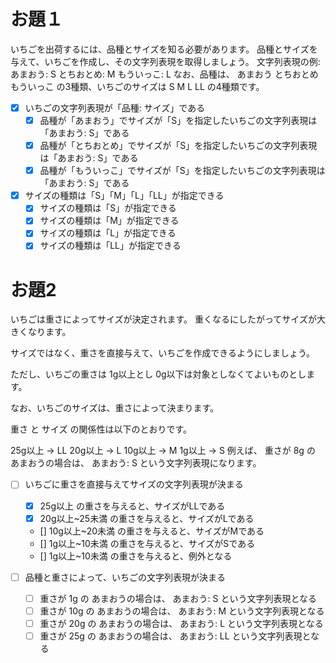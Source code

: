 # お題１

いちごを出荷するには、品種とサイズを知る必要があります。
品種とサイズを与えて、いちごを作成し、その文字列表現を取得しましょう。
文字列表現の例: あまおう: S とちおとめ: M もういっこ: L
なお、品種は、 あまおう とちおとめ もういっこ の3種類、いちごのサイズは S M L LL の4種類です。

- [x] いちごの文字列表現が「品種: サイズ」である
  - [x] 品種が「あまおう」でサイズが「S」を指定したいちごの文字列表現は「あまおう: S」である
  - [x] 品種が「とちおとめ」でサイズが「S」を指定したいちごの文字列表現は「あまおう: S」である
  - [x] 品種が「もういっこ」でサイズが「S」を指定したいちごの文字列表現は「あまおう: S」である
- [x] サイズの種類は「S」「M」「L」「LL」が指定できる
  - [x] サイズの種類は「S」が指定できる
  - [x] サイズの種類は「M」が指定できる
  - [x] サイズの種類は「L」が指定できる
  - [x] サイズの種類は「LL」が指定できる

# お題2

いちごは重さによってサイズが決定されます。
重くなるにしたがってサイズが大きくなります。

サイズではなく、重さを直接与えて、いちごを作成できるようにしましょう。

ただし、いちごの重さは 1g以上とし 0g以下は対象としなくてよいものとします。

なお、いちごのサイズは、重さによって決まります。

重さ と サイズ の関係性は以下のとおりです。

25g以上 → LL
20g以上 → L
10g以上 → M
1g以上 → S
例えば、 重さが 8g の あまおうの場合は、 あまおう: S という文字列表現になります。


- [ ] いちごに重さを直接与えてサイズの文字列表現が決まる
  - [x] 25g以上 の重さを与えると、サイズがLLである
  - [x] 20g以上~25未満 の重さを与えると、サイズがLである
  - [] 10g以上~20未満 の重さを与えると、サイズがMである
  - [] 1g以上~10未満 の重さを与えると、サイズがSである
  - [] 1g以上~10未満 の重さを与えると、例外となる
 
- [ ] 品種と重さによって、いちごの文字列表現が決まる
  - [ ] 重さが 1g の あまおうの場合は、 あまおう: S という文字列表現となる
  - [ ] 重さが 10g の あまおうの場合は、 あまおう: M という文字列表現となる
  - [ ] 重さが 20g の あまおうの場合は、 あまおう: L という文字列表現となる
  - [ ] 重さが 25g の あまおうの場合は、 あまおう: LL という文字列表現となる
